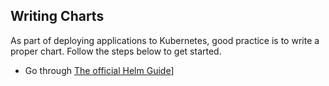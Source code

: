 ## Writing Charts

As part of deploying applications to Kubernetes, good practice is to write a proper chart. Follow the steps below to get started.

- Go through [The official Helm Guide](https://github.com/kubernetes/helm/blob/master/docs/index.md)]